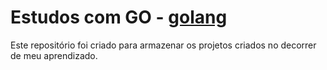 # Estudos com GO - [golang](http://www.golangbr.org/)

Este repositório foi criado para armazenar os projetos criados no decorrer de meu aprendizado.

